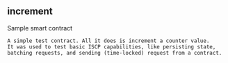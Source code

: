 ## increment

Sample smart contract

    A simple test contract. All it does is increment a counter value.
    It was used to test basic ISCP capabilities, like persisting state,
    batching requests, and sending (time-locked) request from a contract.
